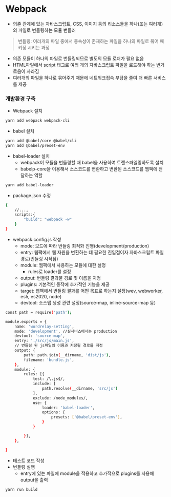 # Webpack

- 의존 관계에 있는 자바스크립트, CSS, 이미지 등의 리소스들을 하나(또는 여러개)의 파일로 번들링하는 모듈 번들러

> 번들링: 여러개의 파일 중에서 종속성이 존재하는 파일을 하나의 파일로 묶어 패키징 시키는 과정
> 
- 의존 모듈이 하나의 파일로 번들링되므로 별도의 모듈 로더가 필요 없음
- HTML파일에서 script 태그로 여러 개의 자바스크립트 파일을 로드해야 하는 번거로움이 사라짐
- 여러개의 파일을 하나로 묶어주기 때문에 네트워크접속 부담을 줄여 더 빠른 서비스를 제공

### 개발환경 구축

- Webpack 설치

```bash
yarn add webpack webpack-cli
```

- babel 설치

```bash
yarn add @babel/core @babel/cli
yarn add @babel/preset-env
```

- babel-loader 설치
    - webpack이 모듈을 번들링할 때 babel을 사용하여 트랜스파일링하도록 설치
    - babelp-core을 이용해서 소스코드를 변환하고 변환된 소스코드를 웹팩에 전달하는 역할

```bash
yarn add babel-loader
```

- package.json 수정

```bash
{
	//...,
	scripts:{
		"build": "webpack -w"
	}
}
```

- webpack.config.js 작성
    - mode: 모드에 따라 번들링 최적화 진행(development/production)
    - entry: 웹팩에서 웹 자원을 변환하는 데 필요한 진입점이자 자바스크립트 파일 경로(번들링 시작점)
    - module: 웹팩에서 사용하는 모듈에 대한 설정
        - rules로 loader를 설정
    - output: 번들링 결과물 경로 및 이름을 지정
    - plugins: 기본적인 동작에 추가적인 기능을 제공
    - target: 웹팩에서 번들링 결과를 어떤 목표로 하는지 설정(wev, webworker, es5, es2020, node)
    - devtool: 소스맵 생성 관련 설정(source-map, inline-source-map 등)

```bash
const path = require('path');

module.exports = {
    name: 'wordrelay-setting',
    mode: 'development', //실서비스에서는 production
    devtool: 'source-map',
    entry: './src/js/main.js',
    // 번들링 된 js파일의 이름과 저장될 경로를 지정
    output: {
        path: path.join(__dirname, 'dist/js'),
        filename: 'bundle.js',
    },
    module: {
        rules: [{
            test: /\.js$/,
            include: [
                path.resolve(__dirname, 'src/js')
            ],
            exclude: /node_modules/,
            use: {
                loader: 'babel-loader',
                options: {
                    presets: ['@babel/preset-env'],
                }
            }

        }],
    },

}
```

- 테스트 코드 작성
- 번들링 실행
    - entry에 있는 파일에 module을 적용하고 추가적으로 plugins를 사용해 output을 출력

```bash
yarn run build
```